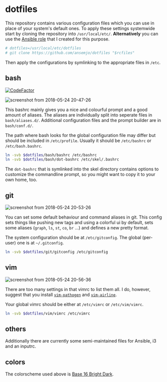 # dotfiles

This repository contains various configuration files which you can use in place
of your system's default ones. To apply these settings systemwide start by
cloning the repository into `/usr/local/etc/`. **Alternatively** you can use
the [Ansible role](https://github.com/ansemjo/role-dotfiles) that I created for
this purpose.

```bash
# dotfiles=/usr/local/etc/dotfiles
# git clone https://github.com/ansemjo/dotfiles "$rcfiles"
```

Then apply the configurations by symlinking to the appropriate files in `/etc`.

## bash

[![CodeFactor](https://www.codefactor.io/repository/github/ansemjo/dotfiles/badge)](https://www.codefactor.io/repository/github/ansemjo/dotfiles)

![screenshot from 2018-05-24 20-47-26](https://user-images.githubusercontent.com/11139925/40505161-ecadccc2-5f82-11e8-8331-5bf86bf9e683.png)

This bashrc mainly gives you a nice and colourful prompt and a good amount of
aliases. The aliases are individually split into seperate files in
`bash/aliases.d/`. Additional configuration files and the prompt builder are in
`bash/conf.d/`.

The path where bash looks for the global configuration file may differ but
should be included in `/etc/profile`. Usually it should be `/etc/bashrc` or
`/etc/bash.bashrc`.

```bash
ln -svb $dotfiles/bash/bashrc /etc/bashrc
ln -svb $dotfiles/bash/dot-bashrc /etc/skel/.bashrc
```

The `dot-bashrc` that is symlinked into the skel directory contains options
to customize the commandline prompt, so you might want to copy it to your own home, too.

## git

![screenshot from 2018-05-24 20-53-26](https://user-images.githubusercontent.com/11139925/40505468-c3f38406-5f83-11e8-927c-7eb0067e5c57.png)

You can set some default behaviour and command aliases in git. This config sets
things like pushing new tags and using a colorful ui by default, sets some
aliases (`graph`, `ls`, `st`, `co`, `br` ...) and defines a new pretty
format.

The system configuration should be at `/etc/gitconfig`. The global (per-user)
one is at `~/.gitconfig`.

```bash
ln -svb $dotfiles/git/gitconfig /etc/gitconfig
```

## vim

![screenshot from 2018-05-24 20-56-36](https://user-images.githubusercontent.com/11139925/40505592-391dc656-5f84-11e8-8e40-3dc02d5554db.png)

There are too many settings in that vimrc to list them all. I do, however, suggest that you install
[`vim-pathogen`](https://github.com/tpope/vim-pathogen) and [`vim-airline`](https://github.com/vim-airline/vim-airline).

Your global vimrc should be either at `/etc/vimrc` or `/etc/vim/vimrc`.

```bash
ln -svb $dotfiles/vim/vimrc /etc/vimrc
```

## others

Additionally there are currently some semi-maintained files for Ansible, i3 and an inputrc.

## colors

The colorscheme used above is [Base 16 Bright Dark](https://github.com/aaron-williamson/base16-gnome-terminal).
